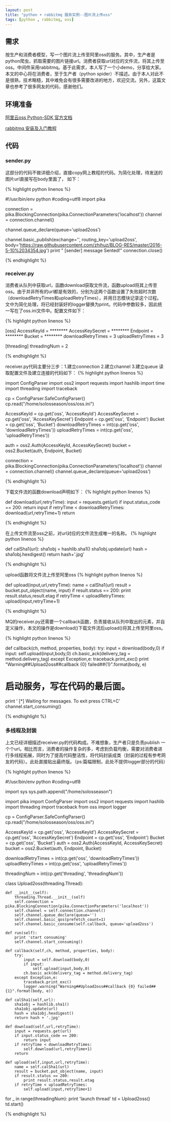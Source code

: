 ```yaml
---
layout: post
title: "python + rabbitmq 服务实例--图片流上传oss"
tags: [python , rabbitmq, oss]
---
```

## 需求

按生产和消费者模型，写一个图片流上传至阿里oss的服务。其中，生产者是python爬虫，抓取需要的图片链接url。消费者获取url对应的文件流，将其上传至oss。中间件采用rabbitmq。基于此需求，本人写了一个小demo，分享给大家。本文的中心将在消费者，至于生产者（python spider）不描述。由于本人对此不是很熟，技术略糙，其中难免会有很多需要改进的地方，欢迎交流。另外，这篇文章也参考了很多网友的代码，感谢他们。

## 环境准备

[阿里云oss Python-SDK 官方文档](https://help.aliyun.com/document_detail/32030.html?spm=5176.doc32027.6.299.gZOACS)

[rabbitmq 安装及入门教程](http://blog.csdn.net/column/details/rabbitmq.html)

## 代码

### sender.py
这部分的代码不做详细介绍，直接copy网上教程的代码。为简化处理，待发送的图片url直接写在body里面了，
如下：

{% highlight python linenos %}

#!/usr/bin/env python
#coding=utf8
import pika

connection = pika.BlockingConnection(pika.ConnectionParameters('localhost'))
channel = connection.channel()

channel.queue_declare(queue='upload2oss')

channel.basic_publish(exchange='', routing_key='upload2oss', body='https://raw.githubusercontent.com/zhihuz/BLOG-RES/master/2016-5-10%2034354.jpg')
print " [sender] message Sented!"
connection.close()

{% endhighlight %}

### receiver.py

消费者从队列中获取url，函数download获取文件流，函数upload将其上传至oss。由于并非所有的url都是有效的，分别为这两个函数设置了失败超时次数（downloadRetryTimes和uploadRetryTimes），并用日志模块记录这个过程。文中为简化处理，将已经封装好的logger替换为print。代码中参数较多，因此统一写在了oss.ini文件中。配置文件如下：

{% highlight python linenos %}

[oss]
AccessKeyId = ********
AccessKeySecret = ********
Endpoint = ********
Bucket = ********
downloadRetryTimes = 3
uploadRetryTimes = 3

[threading]
threadingNum = 2

{% endhighlight %}

receiver.py代码主要分三步：1.建立connection 2.建立channel 3.建立queue
读取配置文件及建立连接的代码如下：
{% highlight python linenos %}

import ConfigParser
import oss2
import requests
import hashlib
import time
import threading
import traceback

cp = ConfigParser.SafeConfigParser()
cp.read("/home/solosseason/oss/oss.ini")

AccessKeyId = cp.get('oss', 'AccessKeyId')
AccessKeySecret = cp.get('oss', 'AccessKeySecret')
Endpoint = cp.get('oss', 'Endpoint')
Bucket = cp.get('oss', 'Bucket')
downloadRetryTimes = int(cp.get('oss', 'downloadRetryTimes'))
uploadRetryTimes = int(cp.get('oss', 'uploadRetryTimes'))

auth = oss2.Auth(AccessKeyId, AccessKeySecret)
bucket = oss2.Bucket(auth, Endpoint, Bucket)

connection = pika.BlockingConnection(pika.ConnectionParameters('localhost'))
channel = connection.channel()
channel.queue_declare(queue='upload2oss')

{% endhighlight %}

下载文件流的函数download声明如下：
{% highlight python linenos %}

def download(url,retryTime):
    input = requests.get(url)
    if input.status_code == 200:
        return input
    if retryTime < downloadRetryTimes:
        download(url,retryTime+1)
    return

{% endhighlight %}

在上传文件流至oss之前，对url对应的文件流生成唯一的名称。
{% highlight python linenos %}

def calSha1(url):
    sha1obj = hashlib.sha1()
    sha1obj.update(url)
    hash = sha1obj.hexdigest()
    return hash+'.jpg'

{% endhighlight %}

upload函数将文件流上传至阿里oss
{% highlight python linenos %}

def upload(input,url,retryTime):
    name = calSha1(url)
    result = bucket.put_object(name, input)
    if result.status == 200:
        print result.status,result.etag
    if retryTime < uploadRetryTimes:
        upload(input,retryTime+1)

{% endhighlight %}

MQ的receiver.py还需要一个callback函数，负责接收从队列中取出的元素，并自定义操作，本文的操作是download()下载文件流后upload()将其上传至阿里oss。

{% highlight python linenos %}

def callback(ch, method, properties, body):
    try:
        input = download(body,0)
        if input:
            self.upload(input,body,0)
        ch.basic_ack(delivery_tag = method.delivery_tag)
    except Exception,e:
        traceback.print_exc()
        print "Warning##Upload2oss##callback {0} failed##{1}".format(body, e)

# 启动服务，写在代码的最后面。
print ' [*] Waiting for messages. To exit press CTRL+C'
channel.start_consuming()

{% endhighlight %}

### 多线程及封装

上文已经详细描述receiver.py的代码构成。不难想象，生产者只是负责publish 一个个url。相比而言，消费者的操作复杂的多，考虑到负载均衡，需要对消费者进行多线程拓展，同时为了提高代码整洁性，将代码封装成类（封装的过程有参考网友的代码）。此处直接贴出最终版。（ps:篇幅限制，此处不提供logger部分的代码）

{% highlight python linenos %}

#!/usr/bin/env python
#coding=utf8

import sys
sys.path.append("/home/solosseason")

import pika
import ConfigParser
import oss2
import requests
import hashlib
import threading
import traceback
from oss import logger

cp = ConfigParser.SafeConfigParser()
cp.read("/home/solosseason/oss/oss.ini")

AccessKeyId = cp.get('oss', 'AccessKeyId')
AccessKeySecret = cp.get('oss', 'AccessKeySecret')
Endpoint = cp.get('oss', 'Endpoint')
Bucket = cp.get('oss', 'Bucket')
auth = oss2.Auth(AccessKeyId, AccessKeySecret)
bucket = oss2.Bucket(auth, Endpoint, Bucket)

downloadRetryTimes = int(cp.get('oss', 'downloadRetryTimes'))
uploadRetryTimes = int(cp.get('oss', 'uploadRetryTimes'))

threadingNum = int(cp.get('threading', 'threadingNum'))

class Upload2oss(threading.Thread):

    def __init__(self):
        threading.Thread.__init__(self)
        self.connection = pika.BlockingConnection(pika.ConnectionParameters('localhost'))
        self.channel = self.connection.channel()
        self.channel.queue_declare(queue='')
        self.channel.basic_qos(prefetch_count=1)
        self.channel.basic_consume(self.callback, queue='upload2oss')

    def run(self):
        print 'start consuming'
        self.channel.start_consuming()

    def callback(self,ch, method, properties, body):
        try:
            input = self.download(body,0)
            if input:
                self.upload(input,body,0)
            ch.basic_ack(delivery_tag = method.delivery_tag)
        except Exception,e:
            traceback.print_exc()
            logger.warning("Warning##Upload2oss##callback {0} failed##{1}".format(body, e))

    def calSha1(self,url):
        sha1obj = hashlib.sha1()
        sha1obj.update(url)
        hash = sha1obj.hexdigest()
        return hash + '.jpg'

    def download(self,url,retryTime):
        input = requests.get(url)
        if input.status_code == 200:
            return input
        if retryTime < downloadRetryTimes:
            self.download(url,retryTime+1)
        return

    def upload(self,input,url,retryTime):
        name = self.calSha1(url)
        result = bucket.put_object(name, input)
        if result.status == 200:
            print result.status,result.etag
        if retryTime < uploadRetryTimes:
            self.upload(input,retryTime+1)

for _ in range(threadingNum):
    print 'launch thread'
    td = Upload2oss()
    td.start()

{% endhighlight %}

